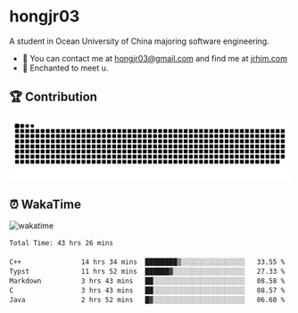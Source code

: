 # hongjr03

A student in Ocean University of China majoring software engineering.

- 📧 You can contact me at hongjr03@gmail.com and find me at [jrhim.com](https://jrhim.com/)
- 💜 Enchanted to meet u.

## 🏆 Contribution

<picture>
  <source media="(prefers-color-scheme: dark)" srcset="https://raw.githubusercontent.com/hongjr03/hongjr03/output/github-contribution-grid-snake-dark.svg" />
  <source media="(prefers-color-scheme: light)" srcset="https://raw.githubusercontent.com/hongjr03/hongjr03/output/github-contribution-grid-snake.svg" />
  <img alt="github contribution grid snake animation" src="https://raw.githubusercontent.com/hongjr03/hongjr03/output/github-contribution-grid-snake.svg" />
</picture>

## ⏰ WakaTime

<picture>
  <source media="(prefers-color-scheme: dark)" srcset="https://wakatime.com/share/@018ccd27-8ba7-4e89-8ab4-836a57a57f02/6427c546-4fb4-4063-92f4-f526bae463a0.svg" />
  <source media="(prefers-color-scheme: light)" srcset="https://wakatime.com/share/@018ccd27-8ba7-4e89-8ab4-836a57a57f02/348d392b-9c0a-4133-9039-5022148c0092.svg" />
  <img alt="wakatime" src="https://wakatime.com/share/@018ccd27-8ba7-4e89-8ab4-836a57a57f02/348d392b-9c0a-4133-9039-5022148c0092.svg" />
</picture>

<!--START_SECTION:waka-->

```txt
Total Time: 43 hrs 26 mins

C++               14 hrs 34 mins  ████████▒░░░░░░░░░░░░░░░░   33.55 %
Typst             11 hrs 52 mins  ██████▓░░░░░░░░░░░░░░░░░░   27.33 %
Markdown          3 hrs 43 mins   ██░░░░░░░░░░░░░░░░░░░░░░░   08.58 %
C                 3 hrs 43 mins   ██░░░░░░░░░░░░░░░░░░░░░░░   08.57 %
Java              2 hrs 52 mins   █▓░░░░░░░░░░░░░░░░░░░░░░░   06.60 %
```

<!--END_SECTION:waka-->


